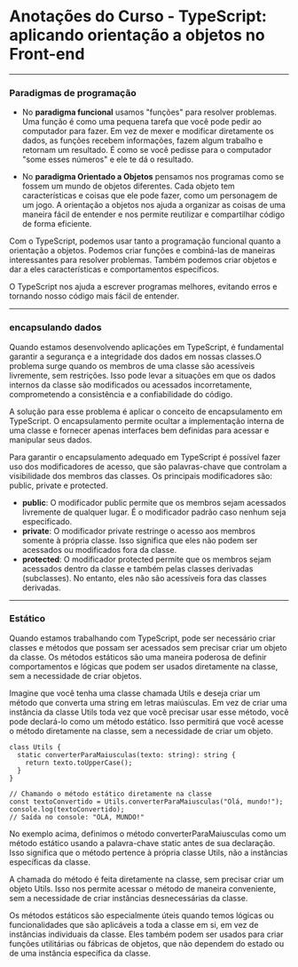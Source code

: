 # Anotações do Curso - TypeScript: aplicando orientação a objetos no Front-end

---

### Paradigmas de programação
- No **paradigma funcional** usamos "funções" para resolver problemas. Uma função é como uma pequena tarefa que você pode pedir ao computador para fazer. Em vez de mexer e modificar diretamente os dados, as funções recebem informações, fazem algum trabalho e retornam um resultado. É como se você pedisse para o computador "some esses números" e ele te dá o resultado.

- No **paradigma Orientado a Objetos** pensamos nos programas como se fossem um mundo de objetos diferentes. Cada objeto tem características e coisas que ele pode fazer, como um personagem de um jogo. A orientação a objetos nos ajuda a organizar as coisas de uma maneira fácil de entender e nos permite reutilizar e compartilhar código de forma eficiente. 

Com o TypeScript, podemos usar tanto a programação funcional quanto a orientação a objetos. Podemos criar funções e combiná-las de maneiras interessantes para resolver problemas. Também podemos criar objetos e dar a eles características e comportamentos específicos.

O TypeScript nos ajuda a escrever programas melhores, evitando erros e tornando nosso código mais fácil de entender.

---

### encapsulando dados
Quando estamos desenvolvendo aplicações em TypeScript, é fundamental garantir a segurança e a integridade dos dados em nossas classes.O problema surge quando os membros de uma classe são acessíveis livremente, sem restrições. Isso pode levar a situações em que os dados internos da classe são modificados ou acessados incorretamente, comprometendo a consistência e a confiabilidade do código.

A solução para esse problema é aplicar o conceito de encapsulamento em TypeScript. O encapsulamento permite ocultar a implementação interna de uma classe e fornecer apenas interfaces bem definidas para acessar e manipular seus dados.

Para garantir o encapsulamento adequado em TypeScript é possível fazer uso dos modificadores de acesso, que são palavras-chave que controlam a visibilidade dos membros das classes. Os principais modificadores são: public, private e protected.

- **public**: O modificador public permite que os membros sejam acessados livremente de qualquer lugar. É o modificador padrão caso nenhum seja especificado.
- **private**: O modificador private restringe o acesso aos membros somente à própria classe. Isso significa que eles não podem ser acessados ou modificados fora da classe.
- **protected**: O modificador protected permite que os membros sejam acessados dentro da classe e também pelas classes derivadas (subclasses). No entanto, eles não são acessíveis fora das classes derivadas.

---

### Estático
Quando estamos trabalhando com TypeScript, pode ser necessário criar classes e métodos que possam ser acessados sem precisar criar um objeto da classe. Os métodos estáticos são uma maneira poderosa de definir comportamentos e lógicas que podem ser usados diretamente na classe, sem a necessidade de criar objetos.

Imagine que você tenha uma classe chamada Utils e deseja criar um método que converta uma string em letras maiúsculas. Em vez de criar uma instância da classe Utils toda vez que você precisar usar esse método, você pode declará-lo como um método estático. Isso permitirá que você acesse o método diretamente na classe, sem a necessidade de criar um objeto.
```
class Utils {
  static converterParaMaiusculas(texto: string): string {
    return texto.toUpperCase();
  }
}

// Chamando o método estático diretamente na classe
const textoConvertido = Utils.converterParaMaiusculas("Olá, mundo!");
console.log(textoConvertido); 
// Saída no console: "OLÁ, MUNDO!"

```

No exemplo acima, definimos o método converterParaMaiusculas como um método estático usando a palavra-chave static antes de sua declaração. Isso significa que o método pertence à própria classe Utils, não a instâncias específicas da classe.

A chamada do método é feita diretamente na classe, sem precisar criar um objeto Utils. Isso nos permite acessar o método de maneira conveniente, sem a necessidade de criar instâncias desnecessárias da classe.

Os métodos estáticos são especialmente úteis quando temos lógicas ou funcionalidades que são aplicáveis a toda a classe em si, em vez de instâncias individuais da classe. Eles também podem ser usados para criar funções utilitárias ou fábricas de objetos, que não dependem do estado ou de uma instância específica da classe.
